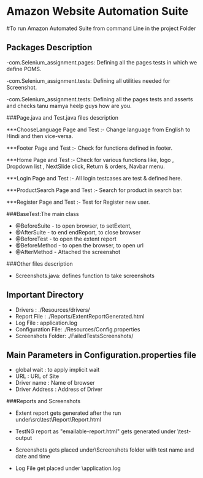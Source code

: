 # Amazon Website Automation Suite

#To run Amazon Automated Suite from command Line in the project Folder


## Packages Description

-com.Selenium_assignment.pages: Defining all the pages tests in which we define POMS.

-com.Selenium_assignment.tests: Defining all utilities needed for Screenshot.

-com.Selenium_assignment.tests: Defining all the pages tests and asserts and checks tanu mamya heelp guys how are you.

###Page.java and Test.java files description

***ChooseLanguage Page and Test :- Change language from English to Hindi and then vice-versa.

***Footer Page and Test :- Check for functions defined in footer.

***Home Page and Test :-  Check for  various functions like, logo , Dropdown list , NextSlide click, Return & orders, 
                          Navbar menu.
                          
***Login Page and Test :- All login testcases are test & defined here.

***ProductSearch Page and Test :- Search for product in search bar.

***Register Page and Test :- Test for Register new user.


###BaseTest:The main class 
- @BeforeSuite - to open browser, to setExtent,
- @AfterSuite - to end endReport, to close browser
- @BeforeTest - to open the extent report
- @BeforeMethod - to open the browser, to open url
- @AfterMethod - Attached the screenshot


###Other files description

- Screenshots.java: defines function to take screenshots


## Important Directory

- Drivers : ./Resources/drivers/
- Report File : ./Reports/ExtentReportGenerated.html
- Log File : application.log
- Configuration File: ./Resources/Config.properties
- Screenshots Folder: ./FailedTestsScreenshots/


## Main Parameters in Configuration.properties file
- global wait : to apply implicit wait
- URL : URL of Site
- Driver name : Name of browser
- Driver Address : Address of Driver



###Reports and Screenshots

- Extent report gets generated after the run under\src\test\Report\Report.html

- TestNG report as "emailable-report.html" gets generated under \test-output

- Screenshots gets placed under\Screenshots folder with test name and date and time

- Log File get placed under \application.log